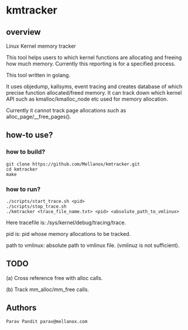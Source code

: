 # kmtracker

## overview
Linux Kernel memory tracker

This tool helps users to which kernel functions are allocating and freeing how much memory.
Currently this reporting is for a specified process.

This tool written in golang.

It uses objedump, kallsyms, event tracing and creates database of which precise function allocated/freed memory.
It can track down which kernel API such as kmalloc/kmalloc_node etc used for memory allocation.

Currently it cannot track page allocations such as alloc_page/__free_pages().

## how-to use?
### how to build?
```
git clone https://github.com/Mellanox/kmtracker.git
cd kmtracker
make
```

### how to run?
```
./scripts/start_trace.sh <pid>
./scripts/stop_trace.sh
./kmtracker <trace_file_name.txt> <pid> <absolute_path_to_vmlinux>
```

Here tracefile is: /sys/kernel/debug/tracing/trace.

pid is: pid whose memory allocations to be tracked.

path to vmlinux: absolute path to vmlinux file. (vmlinuz is not sufficient).

## TODO
(a) Cross reference free with alloc calls.

(b) Track mm_alloc/mm_free calls.


## Authors
    Parav Pandit parav@mellanox.com
